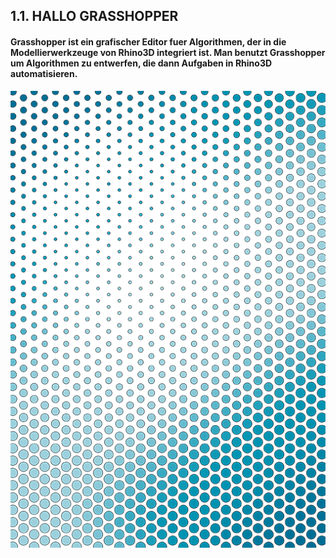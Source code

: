## 1.1. HALLO GRASSHOPPER

#### Grasshopper ist ein grafischer Editor fuer Algorithmen, der in die Modellierwerkzeuge von Rhino3D integriert ist. Man benutzt Grasshopper um Algorithmen zu entwerfen, die dann Aufgaben in Rhino3D automatisieren.

![IMAGE](images/1-1/001_hello-grasshopper.png)

